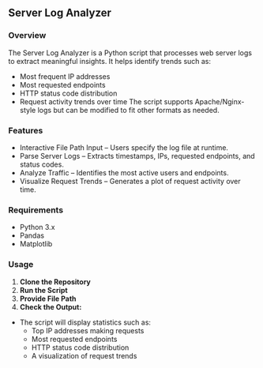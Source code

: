 ## Server Log Analyzer

### Overview

The Server Log Analyzer is a Python script that processes web server logs to extract meaningful insights. It helps identify trends such as:
- Most frequent IP addresses
- Most requested endpoints
- HTTP status code distribution
- Request activity trends over time
The script supports Apache/Nginx-style logs but can be modified to fit other formats as needed.

### Features

- Interactive File Path Input – Users specify the log file at runtime.
- Parse Server Logs – Extracts timestamps, IPs, requested endpoints, and status codes.
- Analyze Traffic – Identifies the most active users and endpoints.
- Visualize Request Trends – Generates a plot of request activity over time.

### Requirements

- Python 3.x
- Pandas
- Matplotlib

### Usage

1. **Clone the Repository**
2. **Run the Script**
3. **Provide File Path**
4. **Check the Output:**
- The script will display statistics such as:
  - Top IP addresses making requests
  - Most requested endpoints
  - HTTP status code distribution
  - A visualization of request trends
